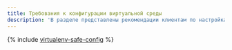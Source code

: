 ```yaml
---
title: Требования к конфигурации виртуальной среды
description: 'В разделе представлены рекомендации клиентам по настройкам безопасности в облачных сервисах {{ yandex-cloud }}, а также применению дополнительных средств защиты данных в виртуальной среде: ограничению работы с серийной консолью, использованию эталонного образа для развертывания ВМ, управлению облачной инфраструктурой с помощью файлов конфигураций {{ TF }}, выполнению контроля целостности.'
---
```


{% include [virtualenv-safe-config](../../_includes/security/standard/virtualenv-safe-config.md) %}